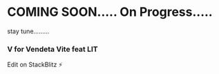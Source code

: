 # COMING SOON..... On Progress.....

stay tune.........

### V for Vendeta Vite feat LIT

Edit on StackBlitz ⚡️
